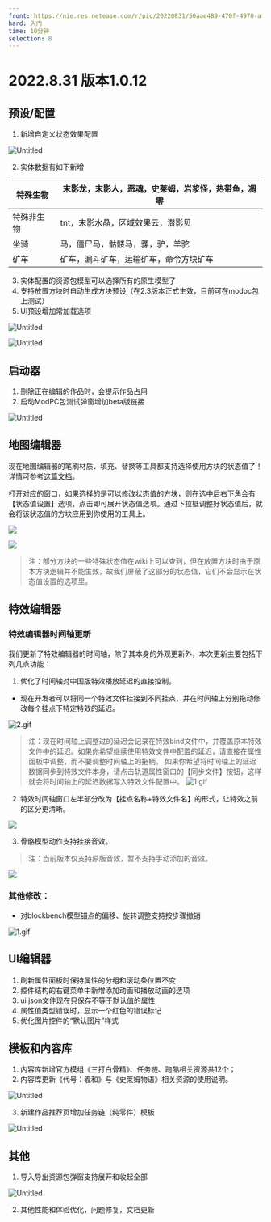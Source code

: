 ```yaml
---
front: https://nie.res.netease.com/r/pic/20220831/50aae489-470f-4970-afcd-4c792784dfbf.png
hard: 入门
time: 10分钟
selection: 8
---
```


# 2022.8.31 版本1.0.12

## 预设/配置

1. 新增自定义状态效果配置

![Untitled](./images/22831/Untitled.png)

2. 实体数据有如下新增

| 特殊生物 | 末影龙，末影人，恶魂，史莱姆，岩浆怪，热带鱼，凋零 |
| --- | --- |
| 特殊非生物 | tnt，末影水晶，区域效果云，潜影贝 |
| 坐骑 | 马，僵尸马，骷髅马，骡，驴，羊驼 |
| 矿车 | 矿车，漏斗矿车，运输矿车，命令方块矿车 |
3. 实体配置的资源包模型可以选择所有的原生模型了
4. 支持放置方块时自动生成方块预设（在2.3版本正式生效，目前可在modpc包上测试）
5. UI预设增加常加载选项

![Untitled](./images/22831/Untitled1.png)

![Untitled](./images/22831/Untitled2.png)

## 启动器

1. 删除正在编辑的作品时，会提示作品占用
2. 启动ModPC包测试弹窗增加beta版链接
    
![Untitled](./images/22831/Untitled5.png)

## 地图编辑器

现在地图编辑器的笔刷材质、填充、替换等工具都支持选择使用方块的状态值了！详情可参考[这篇文档](../../14-地图制作/3-方块状态值设置说明.md)。

打开对应的窗口，如果选择的是可以修改状态值的方块，则在选中后右下角会有【状态值设置】选项，点击即可展开状态值选项。通过下拉框调整好状态值后，就会将该状态值的方块应用到你使用的工具上。

![](./images/A1.png)

![](./images/A2.png)

> 注：部分方块的一些特殊状态值在wiki上可以查到，但在放置方块时由于原本方块逻辑并不能生效，故我们屏蔽了这部分的状态值，它们不会显示在状态值设置的选项里。

## 特效编辑器

### 特效编辑器时间轴更新

我们更新了特效编辑器的时间轴，除了其本身的外观更新外，本次更新主要包括下列几点功能：

1. 优化了时间轴对中国版特效播放延迟的直接控制。
- 现在开发者可以将同一个特效文件挂接到不同挂点，并在时间轴上分别拖动修改每个挂点下特定特效的延迟。
    
![2.gif](./images/22831/2.gif)

> 注：现在时间轴上调整过的延迟会记录在特效bind文件中，并覆盖原本特效文件中的延迟。如果你希望继续使用特效文件中配置的延迟，请直接在属性面板中调整，而不要调整时间轴上的拖柄。
> 如果你希望将时间轴上的延迟数据同步到特效文件本身，请点击轨道属性窗口的【同步文件】按钮，这样就会将时间轴上的延迟数据写入特效文件配置中。
> ![1.gif](./images/B2.gif)


2. 特效时间轴窗口左半部分改为【挂点名称+特效文件名】的形式，让特效之前的区分更清晰。

![](./images/A3.png)

3. 骨骼模型动作支持挂接音效。

> 注：当前版本仅支持原版音效，暂不支持手动添加的音效。

![](./images/B1.gif)
    
### 其他修改：
- 对blockbench模型锚点的偏移、旋转调整支持按步骤撤销

![1.gif](./images/22831/1.gif)

## UI编辑器

1. 刷新属性面板时保持属性的分组和滚动条位置不变
2. 控件结构的右键菜单中新增添加动画和播放动画的选项
3. ui json文件现在只保存不等于默认值的属性
4. 属性值类型错误时，显示一个红色的错误标记
5. 优化图片控件的“默认图片”样式

## 模板和内容库

1. 内容库新增官方模组《三打白骨精》、任务链、跑酷相关资源共12个；
2. 内容库更新《代号：羲和》与《史莱姆物语》相关资源的使用说明。

![Untitled](./images/22831/Untitled3.png)

3. 新建作品推荐页增加任务链（纯零件）模板

![Untitled](./images/22831/Untitled4.png)

## 其他

1. 导入导出资源包弹窗支持展开和收起全部

![Untitled](./images/22831/Untitled.gif)

2. 其他性能和体验优化，问题修复，文档更新